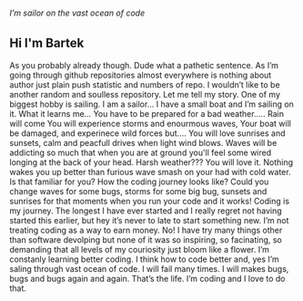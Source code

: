 ###### I’m sailor on the vast ocean of code

## Hi I'm Bartek

As you probably already though. Dude what a pathetic sentence.
As I’m going through github repositories almost everywhere is nothing about author just plain push statistic and numbers of repo. I wouldn’t like to be another random and soulless repository.
Let me tell my story. One of my biggest hobby is sailing. I am a sailor… I have a small boat and I’m sailing on it. What it learns me…
You have to be prepared for a bad weather…..
Rain will come
You will experience storms and enourmous waves,
Your boat will be damaged, and experinece wild forces
but….
You will love sunrises and sunsets, calm and peacfull drives when light wind blows.
Waves will be addicting so much that when you are at ground you'll feel some wired longing at the back of your head. Harsh weather??? You will love it. Nothing wakes you up better than furious wave smash on your had with cold water.
Is that familiar for you? How the coding journey looks like? Could you change waves for some bugs, storms for some big bug, sunsets and sunrises for that moments when you run your code and it works!
Coding is my journey. The longest I have ever started and I really regret not having started this earlier, but hey it’s never to late to start something new. I’m not treating coding as a way to earn money. No! I have try many things other than software devolping but none of it was so inspiring, so facinating, so demanding that all levels of my couriosity just bloom like a flower. I’m constanly learning better coding. I think how to code better and, yes I’m saling through vast ocean of code. I will fail many times. I will makes bugs, bugs and bugs again and again. That’s the life. I’m coding and I love to do that.

<!--
**bartoszkobylinski/bartoszkobylinski** is a ✨ _special_ ✨ repository because its `README.md` (this file) appears on your GitHub profile.

Here are some ideas to get you started:

- 🔭 I’m currently working on ...
- 🌱 I’m currently learning ...
- 👯 I’m looking to collaborate on ...
- 🤔 I’m looking for help with ...
- 💬 Ask me about ...
- 📫 How to reach me: ...
- 😄 Pronouns: ...
- ⚡ Fun fact: ...
-->
